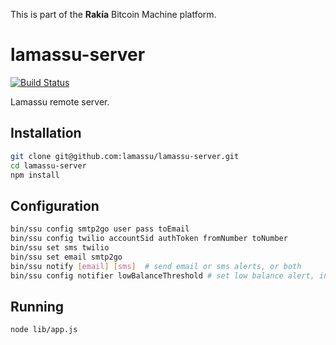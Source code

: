 This is part of the **Rakía** Bitcoin Machine platform.

# lamassu-server

[![Build Status](https://travis-ci.org/lamassu/lamassu-server.svg?branch=master)](https://travis-ci.org/lamassu/lamassu-server)

Lamassu remote server.

## Installation

```sh
git clone git@github.com:lamassu/lamassu-server.git
cd lamassu-server
npm install
```

## Configuration

```bash
bin/ssu config smtp2go user pass toEmail
bin/ssu config twilio accountSid authToken fromNumber toNumber
bin/ssu set sms twilio
bin/ssu set email smtp2go
bin/ssu notify [email] [sms]  # send email or sms alerts, or both
bin/ssu config notifier lowBalanceThreshold # set low balance alert, in fiat
```

## Running
```sh
node lib/app.js
```

